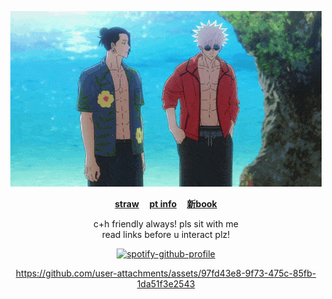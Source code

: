 <p align="center"><img src=https://github.com/zyvism/weepwop/blob/main/gogemybeloved.gif>
  
<p align="center"><b><a href="https://seamsquire.straw.page">straw</a> ‎ ‎‎ ‎‎ ‎‎ <a href="https://rentry.co/gonatsuu">pt info</a> ‎ ‎‎ ‎‎ ‎‎ <a href="https://getou.atabook.org">新book</a></b>

<p align="center">c+h friendly always! pls sit with me<br>
read links before u interact plz!

<div align="center"> 
  
[![spotify-github-profile](https://spotify-github-profile.kittinanx.com/api/view?uid=252hl5un6vede7zfg68sn7jbd&cover_image=true&theme=natemoo-re&show_offline=false&background_color=121212&interchange=true&bar_color=7f7c92&bar_color_cover=false)](https://github.com/kittinan/spotify-github-profile)

https://github.com/user-attachments/assets/97fd43e8-9f73-475c-85fb-1da51f3e2543

